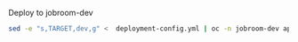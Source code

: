 Deploy to jobroom-dev

```bash
sed -e "s,TARGET,dev,g" <  deployment-config.yml | oc -n jobroom-dev apply -f -
```
